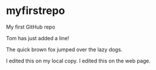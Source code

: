# myfirstrepo
My first GitHub repo

Tom has just added a line!

The quick brown fox jumped over the lazy dogs.

I edited this on my local copy.
I edited this on the web page.
